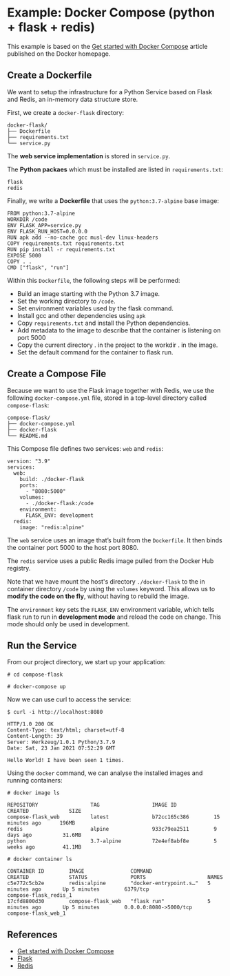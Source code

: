 # Example: Docker Compose (python + flask + redis)

This example is based on the [Get started with Docker Compose](https://docs.docker.com/compose/gettingstarted/)
article published on the Docker homepage.

## Create a Dockerfile

We want to setup the infrastructure for a Python Service based on Flask and Redis, an in-memory data structure store.

First, we create a `docker-flask` directory:
```
docker-flask/
├── Dockerfile
├── requirements.txt
└── service.py
```
The **web service implementation** is stored in `service.py`. 

The **Python packaes** which must be installed are listed in `requirements.txt`:
```
flask
redis
```

Finally, we write a **Dockerfile** that uses the `python:3.7-alpine` base image:
```
FROM python:3.7-alpine
WORKDIR /code
ENV FLASK_APP=service.py
ENV FLASK_RUN_HOST=0.0.0.0
RUN apk add --no-cache gcc musl-dev linux-headers
COPY requirements.txt requirements.txt
RUN pip install -r requirements.txt
EXPOSE 5000
COPY . .
CMD ["flask", "run"]
```
Within this `Dockerfile`, the following steps will be performed:
* Build an image starting with the Python 3.7 image.
* Set the working directory to `/code`.
* Set environment variables used by the flask command.
* Install gcc and other dependencies using `apk`
* Copy `requirements.txt` and install the Python dependencies.
* Add metadata to the image to describe that the container is listening on port 5000
* Copy the current directory . in the project to the workdir . in the image.
* Set the default command for the container to flask run.


## Create a Compose File
Because we want to use the Flask image together with Redis, we use the following `docker-compose.yml` file,
stored in a top-level directory called `compose-flask`:
```
compose-flask/
├── docker-compose.yml
├── docker-flask
└── README.md
```
This Compose file defines two services: `web` and `redis`:
```
version: "3.9"
services:
  web:
    build: ./docker-flask
    ports:
      - "8080:5000"
    volumes:
      - ./docker-flask:/code
    environment:
      FLASK_ENV: development
  redis:
    image: "redis:alpine"
```
The `web` service uses an image that’s built from the `Dockerfile`. 
It then binds the container port 5000 to the host port 8080. 
 
The `redis` service uses a public Redis image pulled from the Docker Hub registry.
  
Note that we have mount the host's directory `./docker-flask` to the in container directory `/code`
by using the `volumes` keyword.
This allows us to **modify the code on the fly**, without having to rebuild the image.

The `environment` key sets the `FLASK_ENV` environment variable, which tells flask run to run in **development mode** 
and reload the code on change. This mode should only be used in development.

## Run the Service
From our project directory, we start up your application:
```
# cd compose-flask

# docker-compose up
```

Now we can use curl to access the service:
```
$ curl -i http://localhost:8080

HTTP/1.0 200 OK
Content-Type: text/html; charset=utf-8
Content-Length: 39
Server: Werkzeug/1.0.1 Python/3.7.9
Date: Sat, 23 Jan 2021 07:52:29 GMT

Hello World! I have been seen 1 times.
```

Using the `docker` command, we can analyse the installed images and running containers:

```
# docker image ls 

REPOSITORY                 TAG                 IMAGE ID            CREATED             SIZE
compose-flask_web          latest              b72cc165c386        15 minutes ago      196MB
redis                      alpine              933c79ea2511        9 days ago          31.6MB
python                     3.7-alpine          72e4ef8abf8e        5 weeks ago         41.1MB
```

```
# docker container ls

CONTAINER ID        IMAGE               COMMAND                  CREATED             STATUS              PORTS                    NAMES
c5e772c5cb2e        redis:alpine        "docker-entrypoint.s…"   5 minutes ago       Up 5 minutes        6379/tcp                 compose-flask_redis_1
17cfd8800d30        compose-flask_web   "flask run"              5 minutes ago       Up 5 minutes        0.0.0.0:8080->5000/tcp   compose-flask_web_1
```


## References
* [Get started with Docker Compose](https://docs.docker.com/compose/gettingstarted/)
* [Flask](https://flask.palletsprojects.com/en/1.1.x/)
* [Redis](https://redis.io/)